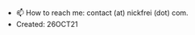 - 📫 How to reach me: contact (at) nickfrei (dot) com. 
- Created: 26OCT21
<!---
nickpfrei/nickpfrei is a ✨ special ✨ repository because its `README.md` (this file) appears on your GitHub profile.
You can click the Preview link to take a look at your changes.
--->
